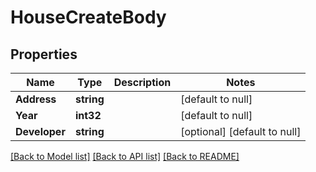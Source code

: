 # HouseCreateBody

## Properties
Name | Type | Description | Notes
------------ | ------------- | ------------- | -------------
**Address** | **string** |  | [default to null]
**Year** | **int32** |  | [default to null]
**Developer** | **string** |  | [optional] [default to null]

[[Back to Model list]](../README.md#documentation-for-models) [[Back to API list]](../README.md#documentation-for-api-endpoints) [[Back to README]](../README.md)

